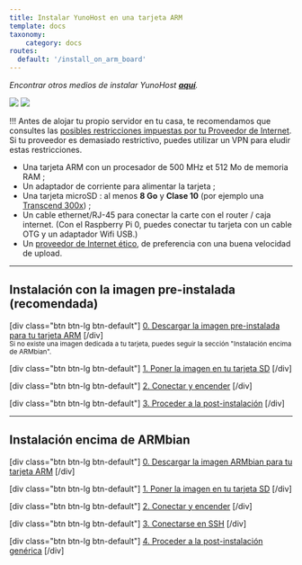 ```yaml
---
title: Instalar YunoHost en una tarjeta ARM
template: docs
taxonomy:
    category: docs
routes:
  default: '/install_on_arm_board'
---
```


*Encontrar otros medios de instalar YunoHost **[aquí](/install)**.*

![](image://olinuxino.jpg?resize=250)
![](image://micro-sd-card.jpg)

!!! Antes de alojar tu propio servidor en tu casa, te recomendamos que consultes las [posibles restricciones impuestas por tu Proveedor de Internet](/isp). Si tu proveedor es demasiado restrictivo, puedes utilizar un VPN para eludir estas restricciones.

- Una tarjeta ARM con un procesador de 500 MHz et 512 Mo de memoria RAM ; 
- Un adaptador de corriente para alimentar la tarjeta ;
- Una tarjeta microSD : al menos **8 Go** y **Clase 10** (por ejemplo una [Transcend 300x](http://www.amazon.fr/Transcend-microSDHC-adaptateur-TS32GUSDU1E-Emballage/dp/B00CES44EO)) ;
- Un cable ethernet/RJ-45 para conectar la carte con el router / caja internet. (Con el Raspberry Pi 0, puedes conectar tu tarjeta con un cable OTG y un adaptador Wifi USB.)
- Un [proveedor de Internet ético](/isp), de preferencia con una buena velocidad de upload.

---

## Instalación con la imagen pre-instalada (recomendada)

[div class="btn btn-lg btn-default"] [0. Descargar la imagen pre-instalada para tu tarjeta ARM](/images) [/div]
<br>
<small class="text-info">Si no existe una imagen dedicada a tu tarjeta, puedes seguir la sección "Instalación encima de ARMbian".</small>

[div class="btn btn-lg btn-default"] [1. Poner la imagen en tu tarjeta SD](/burn_or_copy_iso) [/div]

[div class="btn btn-lg btn-default"] [2. Conectar y encender](/plug_and_boot) [/div]

[div class="btn btn-lg btn-default"] [3. Proceder a la post-instalación](/postinstall) [/div]

---

## Instalación encima de ARMbian

[div class="btn btn-lg btn-default"] [0. Descargar la imagen ARMbian para tu tarjeta ARM](https://www.armbian.com/download/) [/div]

[div class="btn btn-lg btn-default"] [1. Poner la imagen en tu tarjeta SD](/burn_or_copy_iso) [/div]

[div class="btn btn-lg btn-default"] [2. Conectar y encender](/plug_and_boot) [/div]

[div class="btn btn-lg btn-default"] [3. Conectarse en SSH](/ssh) [/div]

[div class="btn btn-lg btn-default"] [4. Proceder a la post-instalación genérica](/install_manually) [/div]

